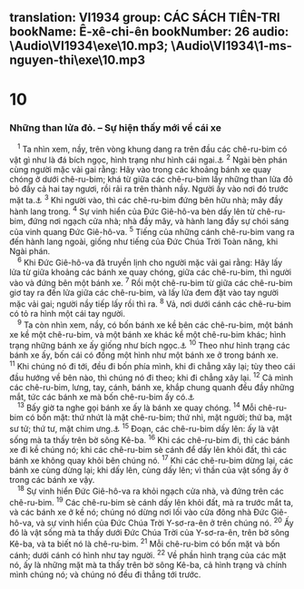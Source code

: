 translation: VI1934
group: CÁC SÁCH TIÊN-TRI
bookName: Ê-xê-chi-ên 
bookNumber: 26
audio: \Audio\VI1934\exe\10.mp3; \Audio\VI1934\1-ms-nguyen-thi\exe\10.mp3
-------

<div class="title"><h1>10</h1><h3>Những than lửa đỏ. – Sự hiện thấy mới về cái xe</h3></div>
<span class="verse exe_10_1"> <sup>1</sup> Ta nhìn xem, nầy, trên vòng khung dang ra trên đầu các chê-ru-bim có vật gì như là đá bích ngọc, hình trạng như hình cái ngai.<a data-toggle="tooltip" data-placement="bottom" title="Exe 1:26; Kh 4:2">⚓</a></span>
<span class="verse exe_10_2"><sup>2</sup> Ngài bèn phán cùng người mặc vải gai rằng: Hãy vào trong các khoảng bánh xe quay chóng ở dưới chê-ru-bim; khá từ giữa các chê-ru-bim lấy những than lửa đỏ bỏ đầy cả hai tay ngươi, rồi rải ra trên thành nầy. Người ấy vào nơi đó trước mặt ta.<a data-toggle="tooltip" data-placement="bottom" title="Kh 8:5">⚓</a></span>
<span class="verse exe_10_3"><sup>3</sup> Khi người vào, thì các chê-ru-bim đứng bên hữu nhà; mây đầy hành lang trong. </span>
<span class="verse exe_10_4"><sup>4</sup> Sự vinh hiển của Đức Giê-hô-va bèn dấy lên từ chê-ru-bim, đứng nơi ngạch cửa nhà; nhà đầy mây, và hành lang đầy sự chói sáng của vinh quang Đức Giê-hô-va. </span>
<span class="verse exe_10_5"><sup>5</sup> Tiếng của những cánh chê-ru-bim vang ra đến hành lang ngoài, giống như tiếng của Đức Chúa Trời Toàn năng, khi Ngài phán. <br/></span>
<span class="verse exe_10_6"> <sup>6</sup> Khi Đức Giê-hô-va đã truyền lịnh cho người mặc vải gai rằng: Hãy lấy lửa từ giữa khoảng các bánh xe quay chóng, giữa các chê-ru-bim, thì người vào và đứng bên một bánh xe. </span>
<span class="verse exe_10_7"><sup>7</sup> Rồi một chê-ru-bim từ giữa các chê-ru-bim giơ tay ra đến lửa giữa các chê-ru-bim, và lấy lửa đem đặt vào tay người mặc vải gai; người nầy tiếp lấy rồi thì ra. </span>
<span class="verse exe_10_8"><sup>8</sup> Vả, nơi dưới cánh các chê-ru-bim có tỏ ra hình một cái tay người. <br/></span>
<span class="verse exe_10_9"> <sup>9</sup> Ta còn nhìn xem, nầy, có bốn bánh xe kề bên các chê-ru-bim, một bánh xe kề một chê-ru-bim, và một bánh xe khác kề một chê-ru-bim khác; hình trạng những bánh xe ấy giống như bích ngọc.<a data-toggle="tooltip" data-placement="bottom" title="Exe 1:15-21">⚓</a></span>
<span class="verse exe_10_10"><sup>10</sup> Theo như hình trạng các bánh xe ấy, bốn cái có đồng một hình như một bánh xe ở trong bánh xe. </span>
<span class="verse exe_10_11"><sup>11</sup> Khi chúng nó đi tới, đều đi bốn phía mình, khi đi chẳng xây lại; tùy theo cái đầu hướng về bên nào, thì chúng nó đi theo; khi đi chẳng xây lại. </span>
<span class="verse exe_10_12"><sup>12</sup> Cả mình các chê-ru-bim, lưng, tay, cánh, bánh xe, khắp chung quanh đều đầy những mắt, tức các bánh xe mà bốn chê-ru-bim ấy có.<a data-toggle="tooltip" data-placement="bottom" title="Kh 4:8">⚓</a><br/></span>
<span class="verse exe_10_13"> <sup>13</sup> Bấy giờ ta nghe gọi bánh xe ấy là bánh xe quay chóng. </span>
<span class="verse exe_10_14"><sup>14</sup> Mỗi chê-ru-bim có bốn mặt: thứ nhứt là mặt chê-ru-bim; thứ nhì, mặt người; thứ ba, mặt sư tử; thứ tư, mặt chim ưng.<a data-toggle="tooltip" data-placement="bottom" title="Exe 1:10; Kh 4:7">⚓</a></span>
<span class="verse exe_10_15"><sup>15</sup> Đoạn, các chê-ru-bim dấy lên: ấy là vật sống mà ta thấy trên bờ sông Kê-ba. </span>
<span class="verse exe_10_16"><sup>16</sup> Khi các chê-ru-bim đi, thì các bánh xe đi kề chúng nó; khi các chê-ru-bim sè cánh để dấy lên khỏi đất, thì các bánh xe không quay khỏi bên chúng nó. </span>
<span class="verse exe_10_17"><sup>17</sup> Khi các chê-ru-bim dừng lại, các bánh xe cùng dừng lại; khi dấy lên, cùng dấy lên; vì thần của vật sống ấy ở trong các bánh xe vậy. <br/></span>
<span class="verse exe_10_18"> <sup>18</sup> Sự vinh hiển Đức Giê-hô-va ra khỏi ngạch cửa nhà, và đứng trên các chê-ru-bim. </span>
<span class="verse exe_10_19"><sup>19</sup> Các chê-ru-bim sè cánh dấy lên khỏi đất, mà ra trước mắt ta, và các bánh xe ở kề nó; chúng nó dừng nơi lối vào cửa đông nhà Đức Giê-hô-va, và sự vinh hiển của Đức Chúa Trời Y-sơ-ra-ên ở trên chúng nó. </span>
<span class="verse exe_10_20"><sup>20</sup> Ấy đó là vật sống mà ta thấy dưới Đức Chúa Trời của Y-sơ-ra-ên, trên bờ sông Kê-ba, và ta biết nó là chê-ru-bim. </span>
<span class="verse exe_10_21"><sup>21</sup> Mỗi chê-ru-bim có bốn mặt và bốn cánh; dưới cánh có hình như tay người. </span>
<span class="verse exe_10_22"><sup>22</sup> Về phần hình trạng của các mặt nó, ấy là những mặt mà ta thấy trên bờ sông Kê-ba, cả hình trạng và chính mình chúng nó; và chúng nó đều đi thẳng tới trước. <br/></span>
